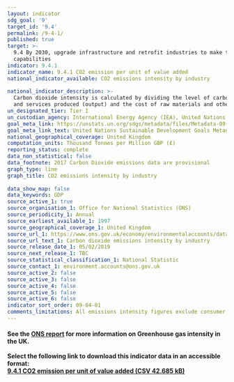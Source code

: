 ```yaml
---
layout: indicator
sdg_goal: '9'
target_id: '9.4'
permalink: /9-4-1/
published: true
target: >-
  9.4 By 2030, upgrade infrastructure and retrofit industries to make them sustainable, with increased resource-use efficiency and greater adoption of clean and environmentally sound technologies and industrial processes, with all countries taking action in accordance with their respective
  capabilities
indicator: 9.4.1
indicator_name: 9.4.1 CO2 emission per unit of value added
national_indicator_available: CO2 emissions intensity by industry
  
national_indicator_description: >-
  Carbon dioxide intensity is calculated by dividing the level of carbon dioxide emissions by gross value added (GVA) in constant prices. This is the difference between output and intermediate consumption for any given industry/sector. This means the difference between the value of goods
  and services produced (output) and the cost of raw materials and other inputs which are used up in production (intermediate consumption). Data are in constant prices with 2016 defined as the base year.
un_designated_tier: Tier I
un_custodian_agency: International Energy Agency (IEA), United Nations Industrial Development Organization (UNIDO)
goal_meta_link: https://unstats.un.org/sdgs/metadata/files/Metadata-09-04-01.pdf 
goal_meta_link_text: United Nations Sustainable Development Goals Metadata (PDF 516 KB)
national_geographical_coverage: United Kingdom
computation_units: Thousand Tonnes per Million GBP (£)
reporting_status: complete
data_non_statistical: false
data_footnote: 2017 Carbon Dioxide emissions data are provisional 
graph_type: line
graph_title: CO2 emissions intensity by industry
  
data_show_map: false
data_keywords: GDP
source_active_1: true
source_organisation_1: Office for National Statistics (ONS)
source_periodicity_1: Annual
source_earliest_available_1: 1997
source_geographical_coverage_1: United Kingdom
source_url_1: https://www.ons.gov.uk/economy/environmentalaccounts/datasets/carbondioxideemissionsintensitybyindustry
source_url_text_1: Carbon dioxide emissions intensity by industry
source_release_date_1: 05/02/2019
source_next_release_1: TBC
source_statistical_classification_1: National Statistic
source_contact_1: environment.accounts@ons.gov.uk 
source_active_2: false
source_active_3: false
source_active_4: false
source_active_5: false
source_active_6: false
indicator_sort_order: 09-04-01
comments_limitations: All emissions intensity figures exclude consumer expenditure. Data follows the UN specification for this indicator. This indicator has been identified in collaboration with topic experts.
---
```

#### See the [ONS report](https://www.ons.gov.uk/economy/environmentalaccounts/bulletins/greenhousegasintensityprovisionalestimatesuk/2017) for more information on Greenhouse gas intensity in the UK.<br><br> Select the following link to download this indicator data in an accessible format:<br>[9.4.1 CO2 emission per unit of value added (CSV 42.685 kB)](https://sustainabledevelopment-uk.github.io/sdg-data/data/9-4-1.csv)